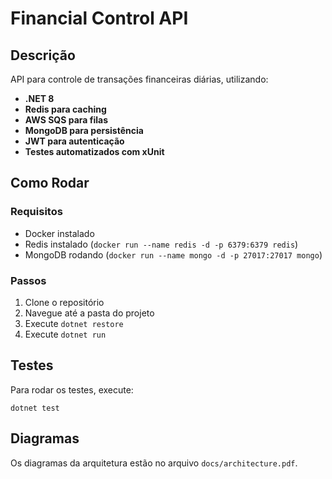 # Financial Control API

## Descrição
API para controle de transações financeiras diárias, utilizando:
- **.NET 8**
- **Redis para caching**
- **AWS SQS para filas**
- **MongoDB para persistência**
- **JWT para autenticação**
- **Testes automatizados com xUnit**

## Como Rodar

### Requisitos
- Docker instalado
- Redis instalado (`docker run --name redis -d -p 6379:6379 redis`)
- MongoDB rodando (`docker run --name mongo -d -p 27017:27017 mongo`)

### Passos
1. Clone o repositório
2. Navegue até a pasta do projeto
3. Execute `dotnet restore`
4. Execute `dotnet run`

## Testes
Para rodar os testes, execute:
```
dotnet test
```

## Diagramas
Os diagramas da arquitetura estão no arquivo `docs/architecture.pdf`.
